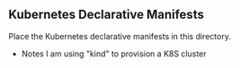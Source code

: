 ## Kubernetes Declarative Manifests 

Place the Kubernetes declarative manifests in this directory.

* Notes
I am using "kind" to provision a K8S cluster